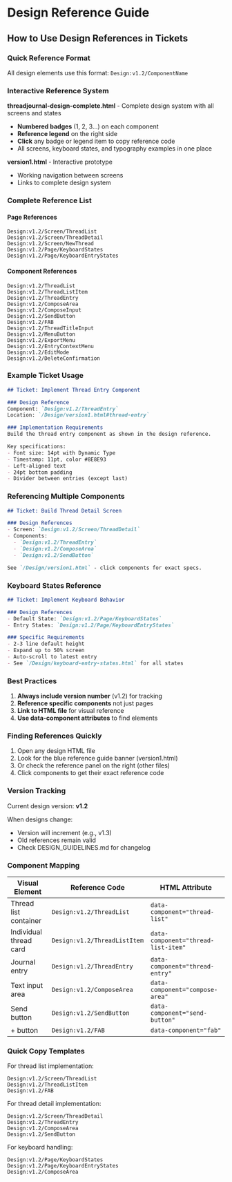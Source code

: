 # Design Reference Guide

## How to Use Design References in Tickets

### Quick Reference Format

All design elements use this format: `Design:v1.2/ComponentName`

### Interactive Reference System

**threadjournal-design-complete.html** - Complete design system with all screens and states
   - **Numbered badges** (1, 2, 3...) on each component
   - **Reference legend** on the right side
   - **Click** any badge or legend item to copy reference code
   - All screens, keyboard states, and typography examples in one place

**version1.html** - Interactive prototype
   - Working navigation between screens
   - Links to complete design system

### Complete Reference List

#### Page References
```
Design:v1.2/Screen/ThreadList
Design:v1.2/Screen/ThreadDetail  
Design:v1.2/Screen/NewThread
Design:v1.2/Page/KeyboardStates
Design:v1.2/Page/KeyboardEntryStates
```

#### Component References
```
Design:v1.2/ThreadList
Design:v1.2/ThreadListItem
Design:v1.2/ThreadEntry
Design:v1.2/ComposeArea
Design:v1.2/ComposeInput
Design:v1.2/SendButton
Design:v1.2/FAB
Design:v1.2/ThreadTitleInput
Design:v1.2/MenuButton
Design:v1.2/ExportMenu
Design:v1.2/EntryContextMenu
Design:v1.2/EditMode
Design:v1.2/DeleteConfirmation
```

### Example Ticket Usage

```markdown
## Ticket: Implement Thread Entry Component

### Design Reference
Component: `Design:v1.2/ThreadEntry`
Location: `/Design/version1.html#thread-entry`

### Implementation Requirements
Build the thread entry component as shown in the design reference.

Key specifications:
- Font size: 14pt with Dynamic Type
- Timestamp: 11pt, color #8E8E93
- Left-aligned text
- 24pt bottom padding
- Divider between entries (except last)
```

### Referencing Multiple Components

```markdown
## Ticket: Build Thread Detail Screen

### Design References
- Screen: `Design:v1.2/Screen/ThreadDetail`
- Components:
  - `Design:v1.2/ThreadEntry`
  - `Design:v1.2/ComposeArea`
  - `Design:v1.2/SendButton`

See `/Design/version1.html` - click components for exact specs.
```

### Keyboard States Reference

```markdown
## Ticket: Implement Keyboard Behavior

### Design References
- Default State: `Design:v1.2/Page/KeyboardStates`
- Entry States: `Design:v1.2/Page/KeyboardEntryStates`

### Specific Requirements
- 2-3 line default height
- Expand up to 50% screen
- Auto-scroll to latest entry
- See `/Design/keyboard-entry-states.html` for all states
```

### Best Practices

1. **Always include version number** (v1.2) for tracking
2. **Reference specific components** not just pages
3. **Link to HTML file** for visual reference
4. **Use data-component attributes** to find elements

### Finding References Quickly

1. Open any design HTML file
2. Look for the blue reference guide banner (version1.html)
3. Or check the reference panel on the right (other files)
4. Click components to get their exact reference code

### Version Tracking

Current design version: **v1.2**

When designs change:
- Version will increment (e.g., v1.3)
- Old references remain valid
- Check DESIGN_GUIDELINES.md for changelog

### Component Mapping

| Visual Element | Reference Code | HTML Attribute |
|----------------|----------------|----------------|
| Thread list container | `Design:v1.2/ThreadList` | `data-component="thread-list"` |
| Individual thread card | `Design:v1.2/ThreadListItem` | `data-component="thread-list-item"` |
| Journal entry | `Design:v1.2/ThreadEntry` | `data-component="thread-entry"` |
| Text input area | `Design:v1.2/ComposeArea` | `data-component="compose-area"` |
| Send button | `Design:v1.2/SendButton` | `data-component="send-button"` |
| + button | `Design:v1.2/FAB` | `data-component="fab"` |

### Quick Copy Templates

For thread list implementation:
```
Design:v1.2/Screen/ThreadList
Design:v1.2/ThreadListItem
Design:v1.2/FAB
```

For thread detail implementation:
```
Design:v1.2/Screen/ThreadDetail
Design:v1.2/ThreadEntry
Design:v1.2/ComposeArea
Design:v1.2/SendButton
```

For keyboard handling:
```
Design:v1.2/Page/KeyboardStates
Design:v1.2/Page/KeyboardEntryStates
Design:v1.2/ComposeArea
```